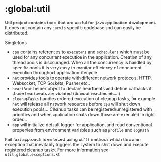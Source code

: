 # :global:util

Util project contains tools that are useful for `java` application development.
It does not contain any `jarvis` specific codebase and can easily be distributed.

Singletons
* `cpu` contains references to `executors` and `schedulers` which must be used for any
concurrent execution in the application. Creation of any thread pools is discouraged.
When all the concurrency is handled by specific pools it is very easy to monitor efficiency
of concurrent execution throughout application lifecycle.
* `net` provides tools to operate with different network protocols, HTTP, Websocket,
TCP Sockets, Pusher etc..
* `heartBeat` helper object to declare heartbeats and define callbacks if those heartbeats
are violated (timeout reached etc...)
* `cleanupTasks` handles ordered execution of cleanup tasks, for example `net` will release
all network resources before `cpu` will shut down execution pools... Cleanup tasks can be
registered/unregistered with priorities and when application shuts down those are
executed in right order...
* `app` will initialize default logger for application, and read conventional properties
from environment variables such as `profile` and `logPath`

Fail fast approach is enforced using `wtf()` methods which throw an exception that inevitably
triggers the system to shut down and execute registered cleanup tasks. For more information
see `util.global.exceptions.kt`